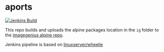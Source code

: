 # aports

[![Jenkins Build](https://img.shields.io/jenkins/build?labelColor=555555&logoColor=ffffff&style=for-the-badge&jobUrl=https%3A%2F%2Fci.imagegenius.io%2Fjob%2FTools%2Fjob%2Faports%2F&logo=jenkins)](https://ci.imagegenius.io/job/Tools/job/aports/)

This repo builds and uploads the alpine packages location in the `ig` folder to the [imagegenius alpine repo](https://packages.imagegenius.io/).

Jenkins pipeline is based on [linuxserver/wheelie](https://github.com/linuxserver/wheelie)
